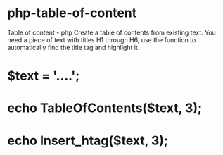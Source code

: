# php-table-of-content
Table of content - php
Create a table of contents from existing text.
You need a piece of text with titles H1 through H6, use the function to automatically find the title tag and highlight it.
# $text = '....';
# echo TableOfContents($text, 3);
# echo Insert_htag($text, 3);
